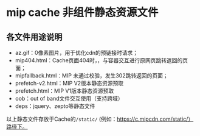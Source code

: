 # mip cache 非组件静态资源文件

## 各文件用途说明

- az.gif：0像素图片，用于优化cdn的预链接时请求；
- mip404.html：Cache页面404时，，与容器交互进行原网页跳转返回的页面；
- mipfallback.html：MIP 未通过校验，发生302跳转返回的页面；
- prefetch-v2.html：MIP V2版本静态资源预取
- prefetch.html：MIP V1版本静态资源预取
- oob：out of band文件交互使用（支持跨域）
- deps：jquery、zepto等静态文件

以上静态文件存放于Cache的`/static/` (例如：https://c.mipcdn.com/static/）路径下。
